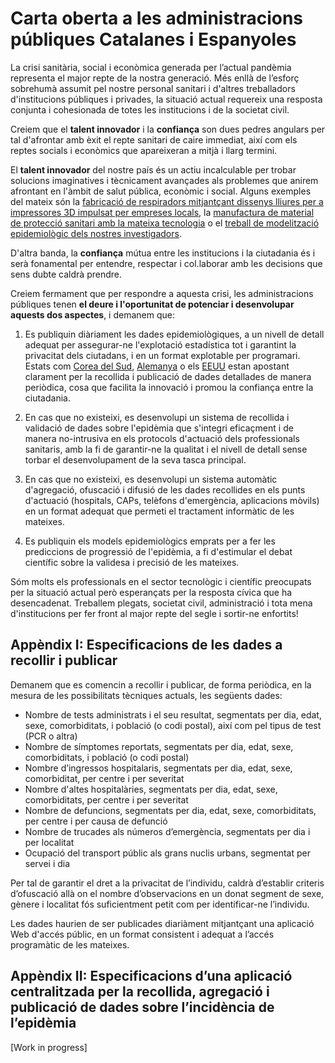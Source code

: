 # Carta oberta a les administracions públiques Catalanes i Espanyoles

La crisi sanitària, social i econòmica generada per l’actual pandèmia representa el major repte de la nostra generació. Més enllà de l’esforç sobrehumà assumit pel nostre personal sanitari i d'altres treballadors d'institucions públiques i privades, la situació actual requereix una resposta conjunta i cohesionada de totes les institucions i de la societat civil.

Creiem que el **talent innovador** i la **confiança** son dues pedres angulars per tal d'afrontar amb èxit el repte sanitari de caire immediat, així com els reptes socials i econòmics que apareixeran a mitjà i llarg termini.

El **talent innovador** del nostre país és un actiu incalculable per trobar solucions imaginatives i tècnicament avançades als problemes que anirem afrontant en l'àmbit de salut pública, econòmic i social. Alguns exemples del mateix són la [fabricació de respiradors mitjantçant dissenys lliures per a impressores 3D impulsat per empreses locals](https://www.ara.cat/economia/coronavirus-covid-19-respirador-impressio-3d_0_2421357959.html), la [manufactura de material de protecció sanitari
amb la mateixa tecnologia](https://www.lavanguardia.com/cribeo/estilo-de-vida/20200324/4882165145/decenas-voluntarios-impresoras-3d-estan-creando-protectores-ayudar-sanitarios-asturias-coronavirus.html) o el [treball de modelització epidemiològic dels nostres investigadors](http://diaridigital.urv.cat/un-model-matematic-prediu-el-risc-de-nous-contagis-per-coronavirus-a-espanya/).

D'altra banda, la **confiança** mútua entre les institucions i la ciutadania és i serà fonamental per entendre, respectar i col.laborar amb les decisions que sens dubte caldrà prendre. 

Creiem fermament que per respondre a aquesta crisi, les administracions públiques tenen **el deure i l'oportunitat de potenciar i desenvolupar aquests dos aspectes**, i demanem que:

1. Es publiquin diàriament les dades epidemiològiques, a un nivell de detall adequat per assegurar-ne l'explotació estadística tot i garantint la privacitat dels ciutadans, i en un format explotable per programari. Estats com [Corea del Sud](https://coronamap.site/), [Alemanya](https://npgeo-corona-npgeo-de.hub.arcgis.com/) o els [EEUU](https://covidtracking.com/) estan apostant clarament per la recollida i publicació de dades detallades de manera periòdica, cosa que facilita la innovació i promou la confiança entre la ciutadania. 

2. En cas que no existeixi, es desenvolupi un sistema de recollida i validació de dades sobre l'epidèmia que s'integri eficaçment i de manera no-intrusiva en els protocols d'actuació dels professionals sanitaris, amb la fi de garantir-ne la qualitat i el nivell de detall sense torbar el desenvolupament de la seva tasca principal.

3. En cas que no existeixi, es desenvolupi un sistema automàtic d'agregació, ofuscació i difusió de les dades recollides en els punts d'actuació (hospitals, CAPs, telèfons d'emergència, aplicacions mòvils) en un format adequat que permeti el tractament informàtic de les mateixes.

4. Es publiquin els models epidemiològics emprats per a fer les prediccions de progressió de l'epidèmia, a fi d'estimular el debat científic sobre la validesa i precisió de les mateixes.

Sóm molts els professionals en el sector tecnològic i científic preocupats per la situació actual però esperançats per la resposta cívica que ha desencadenat. Treballem plegats, societat civil, administració i tota mena d'institucions per fer front al major repte del segle i sortir-ne enfortits!
 
## Appèndix I: Especificacions de les dades a recollir i publicar

Demanem que es comencin a recollir i publicar, de forma periòdica, en la mesura de les possibilitats tècniques actuals, les següents dades:

* Nombre de tests administrats i el seu resultat, segmentats per dia, edat, sexe, comorbiditats, i població (o codi postal), així com pel tipus de test (PCR o altra)
* Nombre de símptomes reportats, segmentats per dia, edat, sexe, comorbiditats, i població (o codi postal)
* Nombre d’ingressos hospitalaris, segmentats per dia, edat, sexe, comorbiditat, per centre i per severitat
* Nombre d'altes hospitalàries, segmentats per dia, edat, sexe, comorbiditats, per centre i per severitat
* Nombre de defuncions, segmentats per dia, edat, sexe, comorbiditats, per centre i per causa de defunció
* Nombre de trucades als números d’emergència, segmentats per dia i per localitat
* Ocupació del transport públic als grans nuclis urbans, segmentat per servei i dia

Per tal de garantir el dret a la privacitat de l’individu, caldrà d’establir criteris d’ofuscació allà on el nombre d’observacions en un donat segment de sexe, gènere i localitat fós suficientment petit com per identificar-ne l’individu.

Les dades haurien de ser publicades diariàment mitjantçant una aplicació Web d'accés públic, en un format consistent i adequat a l’accés programàtic de les mateixes.

## Appèndix II: Especificacions d’una aplicació centralitzada per la recollida, agregació i publicació de dades sobre l’incidència de l’epidèmia

[Work in progress]

